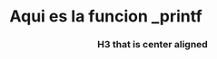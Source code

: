 <h1 style="text-align:center;"><h1><strong> Aqui es la funcion _printf </strong></h1>
<h3 style="text-align:center;">H3 that is center aligned</h3>

